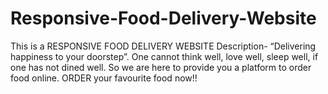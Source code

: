 # Responsive-Food-Delivery-Website
This is a RESPONSIVE FOOD DELIVERY WEBSITE
Description-
“Delivering happiness to your doorstep”. 
One cannot think well, love well, sleep well, if one has not dined well. So we are here to provide you a platform to order food online. ORDER your favourite food now!!
